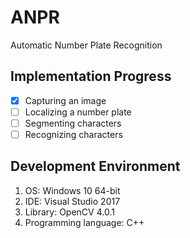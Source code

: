 # ANPR
Automatic Number Plate Recognition

## Implementation Progress
* [x] Capturing an image
* [ ] Localizing a number plate
* [ ] Segmenting characters
* [ ] Recognizing characters

## Development Environment
1. OS: Windows 10 64-bit
2. IDE: Visual Studio 2017
3. Library: OpenCV 4.0.1
4. Programming language: C++
